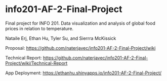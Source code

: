 # info201-AF-2-Final-Project
Final project for INFO 201. Data visualization and analysis of global food prices in relation to temperature. 

Nataile Erj, Ethan Hu, Tyler Su, and Sierrra McKissick

Proposal: https://github.com/naterjavec/info201-AF-2-Final-Project/wiki

Technical Report: https://github.com/naterjavec/info201-AF-2-Final-Project/wiki/Technical-Report

App Deployment: https://ethanhu.shinyapps.io/info201-AF-2-Final-Project/

